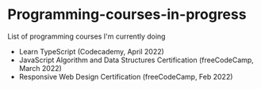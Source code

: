 # Programming-courses-in-progress
List of programming courses I'm currently doing

* Learn TypeScript (Codecademy, April 2022)
* JavaScript Algorithm and Data Structures Certification (freeCodeCamp, March 2022)
* Responsive Web Design Certification (freeCodeCamp, Feb 2022)



